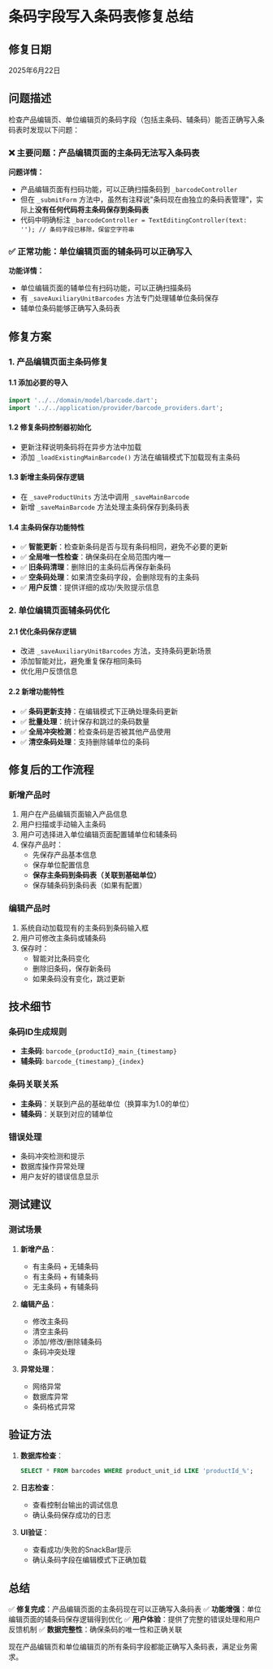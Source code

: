 # 条码字段写入条码表修复总结

## 修复日期
2025年6月22日

## 问题描述

检查产品编辑页、单位编辑页的条码字段（包括主条码、辅条码）能否正确写入条码表时发现以下问题：

### ❌ 主要问题：产品编辑页面的主条码无法写入条码表

**问题详情：**
- 产品编辑页面有扫码功能，可以正确扫描条码到 `_barcodeController`
- 但在 `_submitForm` 方法中，虽然有注释说"条码现在由独立的条码表管理"，实际上**没有任何代码将主条码保存到条码表**
- 代码中明确标注 `_barcodeController = TextEditingController(text: ''); // 条码字段已移除，保留空字符串`

### ✅ 正常功能：单位编辑页面的辅条码可以正确写入

**功能详情：**
- 单位编辑页面的辅单位有扫码功能，可以正确扫描条码
- 有 `_saveAuxiliaryUnitBarcodes` 方法专门处理辅单位条码保存
- 辅单位条码能够正确写入条码表

## 修复方案

### 1. 产品编辑页面主条码修复

#### 1.1 添加必要的导入
```dart
import '../../domain/model/barcode.dart';
import '../../application/provider/barcode_providers.dart';
```

#### 1.2 修复条码控制器初始化
- 更新注释说明条码将在异步方法中加载
- 添加 `_loadExistingMainBarcode()` 方法在编辑模式下加载现有主条码

#### 1.3 新增主条码保存逻辑
- 在 `_saveProductUnits` 方法中调用 `_saveMainBarcode`
- 新增 `_saveMainBarcode` 方法处理主条码保存到条码表

#### 1.4 主条码保存功能特性
- ✅ **智能更新**：检查新条码是否与现有条码相同，避免不必要的更新
- ✅ **全局唯一性检查**：确保条码在全局范围内唯一
- ✅ **旧条码清理**：删除旧的主条码后再保存新条码
- ✅ **空条码处理**：如果清空条码字段，会删除现有的主条码
- ✅ **用户反馈**：提供详细的成功/失败提示信息

### 2. 单位编辑页面辅条码优化

#### 2.1 优化条码保存逻辑
- 改进 `_saveAuxiliaryUnitBarcodes` 方法，支持条码更新场景
- 添加智能对比，避免重复保存相同条码
- 优化用户反馈信息

#### 2.2 新增功能特性
- ✅ **条码更新支持**：在编辑模式下正确处理条码更新
- ✅ **批量处理**：统计保存和跳过的条码数量
- ✅ **全局冲突检测**：检查条码是否被其他产品使用
- ✅ **清空条码处理**：支持删除辅单位的条码

## 修复后的工作流程

### 新增产品时
1. 用户在产品编辑页面输入产品信息
2. 用户扫描或手动输入主条码
3. 用户可选择进入单位编辑页面配置辅单位和辅条码
4. 保存产品时：
   - 先保存产品基本信息
   - 保存单位配置信息
   - **保存主条码到条码表（关联到基础单位）**
   - 保存辅条码到条码表（如果有配置）

### 编辑产品时
1. 系统自动加载现有的主条码到条码输入框
2. 用户可修改主条码或辅条码
3. 保存时：
   - 智能对比条码变化
   - 删除旧条码，保存新条码
   - 如果条码没有变化，跳过更新

## 技术细节

### 条码ID生成规则
- **主条码**: `barcode_{productId}_main_{timestamp}`
- **辅条码**: `barcode_{timestamp}_{index}`

### 条码关联关系
- **主条码**：关联到产品的基础单位（换算率为1.0的单位）
- **辅条码**：关联到对应的辅单位

### 错误处理
- 条码冲突检测和提示
- 数据库操作异常处理
- 用户友好的错误信息显示

## 测试建议

### 测试场景
1. **新增产品**：
   - 有主条码 + 无辅条码
   - 有主条码 + 有辅条码
   - 无主条码 + 有辅条码

2. **编辑产品**：
   - 修改主条码
   - 清空主条码
   - 添加/修改/删除辅条码
   - 条码冲突处理

3. **异常处理**：
   - 网络异常
   - 数据库异常
   - 条码格式异常

## 验证方法

1. **数据库检查**：
   ```sql
   SELECT * FROM barcodes WHERE product_unit_id LIKE 'productId_%';
   ```

2. **日志检查**：
   - 查看控制台输出的调试信息
   - 确认条码保存成功的日志

3. **UI验证**：
   - 查看成功/失败的SnackBar提示
   - 确认条码字段在编辑模式下正确加载

## 总结

✅ **修复完成**：产品编辑页面的主条码现在可以正确写入条码表
✅ **功能增强**：单位编辑页面的辅条码保存逻辑得到优化
✅ **用户体验**：提供了完整的错误处理和用户反馈机制
✅ **数据完整性**：确保条码的唯一性和正确关联

现在产品编辑页和单位编辑页的所有条码字段都能正确写入条码表，满足业务需求。
